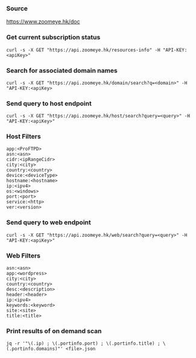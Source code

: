 ### Source
https://www.zoomeye.hk/doc

### Get current subscription status
```
curl -s -X GET "https://api.zoomeye.hk/resources-info" -H "API-KEY:<apiKey>"
```

### Search for associated domain names
```
curl -s -X GET "https://api.zoomeye.hk/domain/search?q=<domain>" -H "API-KEY:<apiKey>
```

### Send query to host endpoint
```
curl -s -X GET "https://api.zoomeye.hk/host/search?query=<query>" -H "API-KEY:<apiKey>"
```

### Host Filters
```
app:<ProFTPD>
asn:<asn>
cidr:<ipRangeCidr>
city:<city>
country:<country>
device:<deviceType> 
hostname:<hostname>
ip:<ipv4>
os:<windows>
port:<port>
service:<http>
ver:<version>
```

### Send query to web endpoint
```
curl -s -X GET "https://api.zoomeye.hk/web/search?query=<query>" -H "API-KEY:<apiKey>"
```

### Web Filters
```
asn:<asn>
app:<wordpress>
city:<city>
country:<country>
desc:<description>
header:<header>
ip:<ipv4>
keywords:<keyword>
site:<site>
title:<title>
```

### Print results of on demand scan
```
jq -r '"\(.ip) ; \(.portinfo.port) ; \(.portinfo.title) ; \(.portinfo.domains)"' <file>.json
```

